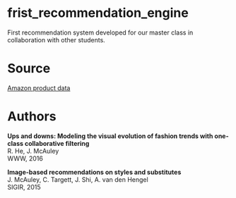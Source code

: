 # frist_recommendation_engine
First recommendation system developed for our master class in collaboration with other students.

# Source

[Amazon product data](http://jmcauley.ucsd.edu/data/amazon/)

# Authors

**Ups and downs: Modeling the visual evolution of fashion trends with one-class collaborative filtering**
<br> R. He, J. McAuley
<br> WWW, 2016

**Image-based recommendations on styles and substitutes**
<br> J. McAuley, C. Targett, J. Shi, A. van den Hengel
<br> SIGIR, 2015
